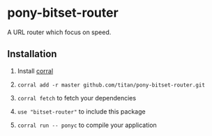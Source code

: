 # pony-bitset-router

A URL router which focus on speed.

## Installation

1. Install [corral](https://github.com/ponylang/corral)

2. `corral add -r master github.com/titan/pony-bitset-router.git`

3. `corral fetch` to fetch your dependencies

4. `use "bitset-router"` to include this package

5. `corral run -- ponyc` to compile your application
